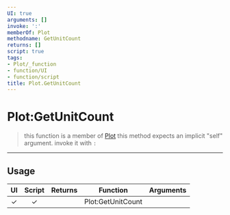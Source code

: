 ```yaml
---
UI: true
arguments: []
invoke: ':'
memberOf: Plot
methodname: GetUnitCount
returns: []
script: true
tags:
- Plot/_function
- function/UI
- function/script
title: Plot.GetUnitCount
---
```

# Plot:GetUnitCount
> this function is a member of [Plot](civ-6/lua/Plot.md)
> this method expects an implicit "self" argument. invoke it with `:`
-----
## Usage
|  UI | Script | Returns | Function | Arguments |
|:---:|:------:|-------:|:--------:|:---------|
|✓|✓||Plot:GetUnitCount||
